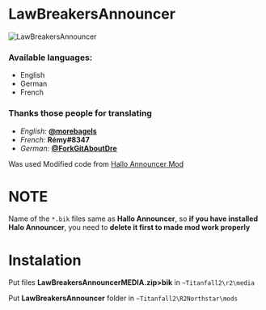 # LawBreakersAnnouncer

![LawBreakersAnnouncer](https://user-images.githubusercontent.com/37307454/160692167-410213de-9276-4294-bfdb-d2cd052bbb37.png)

### Available languages:
- English
- German
- French
### Thanks those people for translating
- *English:* **[@morebagels](https://github.com/morebagels)**
- *French:* **Rémy#8347**
- *German:* **[@ForkGitAboutDre](https://github.com/ForkGitAboutDre)**


Was used Modified code from [Hallo Announcer Mod](https://captaindiqhedd.gitbook.io/caps-titanfall-2-mods/mods/announcers/halo-announcer/halo-announcer-install)

# NOTE
Name of the `*.bik` files same as **Hallo Announcer**, so **if you have installed Halo Announcer**, you need to **delete it first to made mod work properly**
# Instalation

Put files **LawBreakersAnnouncerMEDIA.zip>bik** in `~Titanfall2\r2\media`

Put  **LawBreakersAnnouncer** folder in `~Titanfall2\R2Northstar\mods`

